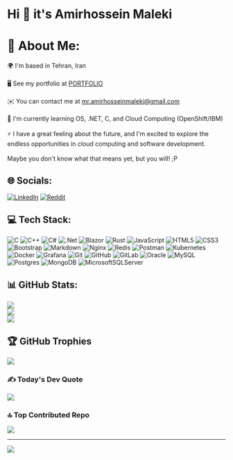 Hi 👋 it's Amirhossein Maleki
==========================================================================================================================================
# 💫 About Me:
🌍  I'm based in Tehran, Iran<br><br>
🖥️  See my portfolio at [PORTFOLIO](https://ahm-id.github.io)<br><br>
✉️  You can contact me at mr.amirhosseinmaleki@gmail.com<br><br>
🧠  I'm currently learning OS, .NET, C, and Cloud Computing (OpenShift/IBM)<br><br>
⚡  I have a great feeling about the future, and I'm excited to explore the endless opportunities in cloud computing and software development.<br><br>
Maybe you don't know what that means yet, but you will! ;P


## 🌐 Socials:
[![LinkedIn](https://img.shields.io/badge/LinkedIn-%230077B5.svg?logo=linkedin&logoColor=white)](https://linkedin.com/in/ahm-id) 
[![Reddit](https://img.shields.io/badge/Reddit-%23FF4500.svg?logo=Reddit&logoColor=white)](https://reddit.com/user/AHM-ID) 

## 💻 Tech Stack:
![C](https://img.shields.io/badge/c-%2300599C.svg?style=flat&logo=c&logoColor=white)
![C++](https://img.shields.io/badge/c++-%2300599C.svg?style=flat&logo=c%2B%2B&logoColor=white)
![C#](https://img.shields.io/badge/c%23-%23239120.svg?style=flat&logo=csharp&logoColor=white)
![.Net](https://img.shields.io/badge/.NET-5C2D91?style=flat&logo=.net&logoColor=white)
![Blazor](https://img.shields.io/badge/blazor-%235C2D91.svg?style=flat&logo=blazor&logoColor=white)
![Rust](https://img.shields.io/badge/rust-%23000000.svg?style=flat&logo=rust&logoColor=white)
![JavaScript](https://img.shields.io/badge/javascript-%23323330.svg?style=flat&logo=javascript&logoColor=%23F7DF1E)
![HTML5](https://img.shields.io/badge/html5-%23E34F26.svg?style=flat&logo=html5&logoColor=white)
![CSS3](https://img.shields.io/badge/css3-%231572B6.svg?style=flat&logo=css3&logoColor=white)
![Bootstrap](https://img.shields.io/badge/bootstrap-%238511FA.svg?style=flat&logo=bootstrap&logoColor=white)
![Markdown](https://img.shields.io/badge/markdown-%23000000.svg?style=flat&logo=markdown&logoColor=white)
![Nginx](https://img.shields.io/badge/nginx-%23009639.svg?style=flat&logo=nginx&logoColor=white)
![Redis](https://img.shields.io/badge/redis-%23DD0031.svg?style=flat&logo=redis&logoColor=white)
![Postman](https://img.shields.io/badge/Postman-FF6C37?style=flat&logo=postman&logoColor=white)
![Kubernetes](https://img.shields.io/badge/kubernetes-%23326ce5.svg?style=flat&logo=kubernetes&logoColor=white)
![Docker](https://img.shields.io/badge/docker-%230db7ed.svg?style=flat&logo=docker&logoColor=white)
![Grafana](https://img.shields.io/badge/grafana-%23F46800.svg?style=flat&logo=grafana&logoColor=white)
![Git](https://img.shields.io/badge/git-%23F05033.svg?style=flat&logo=git&logoColor=white)
![GitHub](https://img.shields.io/badge/github-%23121011.svg?style=flat&logo=github&logoColor=white)
![GitLab](https://img.shields.io/badge/gitlab-%23181717.svg?style=flat&logo=gitlab&logoColor=white)
![Oracle](https://img.shields.io/badge/Oracle-F80000?style=flat&logo=oracle&logoColor=white)
![MySQL](https://img.shields.io/badge/mysql-4479A1.svg?style=flat&logo=mysql&logoColor=white)
![Postgres](https://img.shields.io/badge/postgres-%23316192.svg?style=flat&logo=postgresql&logoColor=white)
![MongoDB](https://img.shields.io/badge/MongoDB-%234ea94b.svg?style=flat&logo=mongodb&logoColor=white)
![MicrosoftSQLServer](https://img.shields.io/badge/Microsoft%20SQL%20Server-CC2927?style=flat&logo=microsoft%20sql%20server&logoColor=white)
## 📊 GitHub Stats:
![](https://github-readme-stats.vercel.app/api?username=AHM-ID&theme=aura_dark&hide_border=false&include_all_commits=false&count_private=false)<br/>
![](https://github-readme-streak-stats.herokuapp.com/?user=AHM-ID&theme=aura_dark&hide_border=false)<br/>
![](https://github-readme-stats.vercel.app/api/top-langs/?username=AHM-ID&theme=aura_dark&hide_border=false&include_all_commits=false&count_private=false&layout=compact)

## 🏆 GitHub Trophies
![](https://github-profile-trophy.vercel.app/?username=AHM-ID&theme=radical&no-frame=false&no-bg=false&margin-w=4)

### ✍️ Today's Dev Quote
![](https://quotes-github-readme.vercel.app/api?type=horizontal&theme=radical)

### 🔝 Top Contributed Repo
![](https://github-contributor-stats.vercel.app/api?username=AHM-ID&limit=5&theme=radical&combine_all_yearly_contributions=true)

---
[![](https://visitcount.itsvg.in/api?id=AHM-ID&icon=0&color=4)](https://visitcount.itsvg.in)
